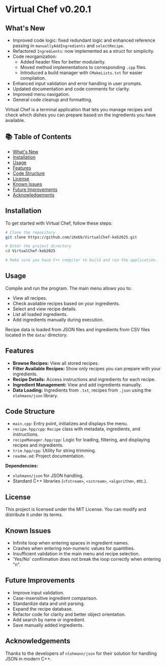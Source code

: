 # Virtual Chef v0.20.1

## What's New

- Improved code logic: fixed redundant logic and enhanced reference passing in `manuallyAddIngredients` and `selectRecipe`.
- Refactored `Ingredients`: now implemented as a struct for simplicity.
- Code reorganization:
  - Added header files for better modularity.
  - Moved method implementations to corresponding `.cpp` files.
  - Introduced a build manager with `CMakeLists.txt` for easier compilation.
- Enhanced input validation and error handling in user prompts.
- Updated documentation and code comments for clarity.
- Improved menu navigation.
- General code cleanup and formatting.

Virtual Chef is a terminal application that lets you manage recipes and check which dishes you can prepare based on the ingredients you have available.

## 📚 Table of Contents
- [What's New](#-whats-new)
- [Installation](#installation)
- [Usage](#usage)
- [Features](#features)
- [Code Structure](#code-structure)
- [License](#license)
- [Known Issues](#known-issues)
- [Future Improvements](#future-improvements)
- [Acknowledgements](#acknowledgements)

## Installation

To get started with Virtual Chef, follow these steps:

```bash
# Clone the repository
git clone https://github.com/iKebb/VirtualChef-keb2025.git

# Enter the project directory
cd VirtualChef-keb2025

# Make sure you have C++ compiler to build and run the application.
```

## Usage

Compile and run the program. The main menu allows you to:

- View all recipes.
- Check available recipes based on your ingredients.
- Select and view recipe details.
- List all loaded ingredients.
- Add ingredients manually during execution.

Recipe data is loaded from JSON files and ingredients from CSV files located in the `data/` directory.

## Features

- **Browse Recipes:** View all stored recipes.
- **Filter Available Recipes:** Show only recipes you can prepare with your ingredients.
- **Recipe Details:** Access instructions and ingredients for each recipe.
- **Ingredient Management:** View and add ingredients manually.
- **Data Loading:** Ingredients from `.txt`, recipes from `.json` using the `nlohmann/json` library.

## Code Structure

- `main.cpp`: Entry point, initializes and displays the menu.
- `recipe.hpp/cpp`: `Recipe` class with metadata, ingredients, and instructions.
- `recipeManager.hpp/cpp`: Logic for loading, filtering, and displaying recipes and ingredients.
- `trim.hpp/cpp`: Utility for string trimming.
- `readme.md`: Project documentation.

**Dependencies:**
- `nlohmann/json` for JSON handling.
- Standard C++ libraries (`<fstream>`, `<sstream>`, `<algorithm>`, etc.).

## License

This project is licensed under the MIT License. You can modify and distribute it under its terms.

## Known Issues

- Infinite loop when entering spaces in ingredient names.
- Crashes when entering non-numeric values for quantities.
- Insufficient validation in the main menu and recipe selection.
- 'Yes/No' confirmation does not break the loop correctly when entering "n".

## Future Improvements

- Improve input validation.
- Case-insensitive ingredient comparison.
- Standardize data and unit parsing.
- Expand the recipe database.
- Refactor code for clarity and better object orientation.
- Add search by name or ingredient.
- Save manually added ingredients.

## Acknowledgements

Thanks to the developers of `nlohmann/json` for their solution for handling JSON in modern C++.